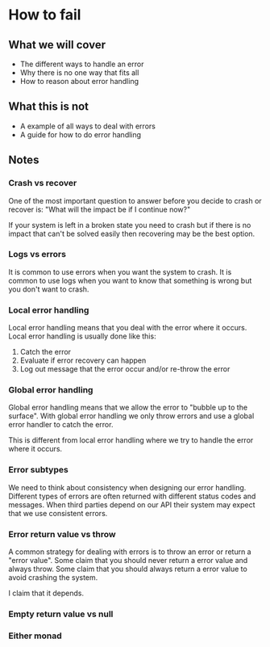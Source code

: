 # How to fail

## What we will cover

- The different ways to handle an error
- Why there is no one way that fits all
- How to reason about error handling

## What this is not

- A example of all ways to deal with errors
- A guide for how to do error handling

## Notes

### Crash vs recover

One of the most important question to answer before you decide to crash or recover is:
"What will the impact be if I continue now?"

If your system is left in a broken state you need to crash but if there is no impact that can't be solved easily then recovering may be the best option.

### Logs vs errors

It is common to use errors when you want the system to crash.
It is common to use logs when you want to know that something is wrong but you don't want to crash.

### Local error handling

Local error handling means that you deal with the error where it occurs.
Local error handling is usually done like this:

1. Catch the error
2. Evaluate if error recovery can happen
3. Log out message that the error occur and/or re-throw the error

### Global error handling

Global error handling means that we allow the error to "bubble up to the surface".
With global error handling we only throw errors and use a global error handler to catch the error.

This is different from local error handling where we try to handle the error where it occurs.

### Error subtypes

We need to think about consistency when designing our error handling.
Different types of errors are often returned with different status codes and messages.
When third parties depend on our API their system may expect that we use consistent errors.

### Error return value vs throw

A common strategy for dealing with errors is to throw an error or return a "error value".
Some claim that you should never return a error value and always throw.
Some claim that you should always return a error value to avoid crashing the system.

I claim that it depends.

### Empty return value vs null

### Either monad
